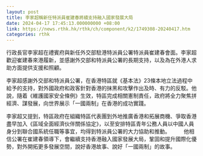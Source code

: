 ```yaml
---
layout: post
title: 李家超稱新任特派員崔建春將續支持融入國家發展大局
date: 2024-04-17 17:45:13.000000000 +08:00
link: https://news.rthk.hk/rthk/ch/component/k2/1749308-20240417.htm
categories: rthk
---
```


行政長官李家超在禮賓府與新任外交部駐港特派員公署特派員崔建春會面。李家超歡迎崔建春來港履新，並感謝外交部和特派員公署的長期支持，以及為在外港人求助方面提供支援和照顧。

李家超感謝外交部和特派員公署，在香港特區就《基本法》23條本地立法過程中給予的支持，對外國政府和政客針對香港的抹黑和攻擊作出及時、有力的反駁。他說，隨着《維護國家安全條例》生效，特區完成相關憲制責任，政府將全力聚焦拼經濟、謀發展，向世界展示「一國兩制」在香港的成功實踐。

李家超又提到，特區政府在組織特區代表團到外地推廣香港和拓展商機、爭取香港盡早加入《區域全面經濟伙伴關係協定》，以至安排特區青年公務人員以中國人員身分到聯合國系統任職等事宜，均得到特派員公署的大力協助和推動。
　　 
他相信公署在崔建春領導下，會繼續支持香港融入國家發展大局，鞏固和提升國際化優勢，對外開拓更多發展空間，說好香港故事、說好「一國兩制」的故事。
